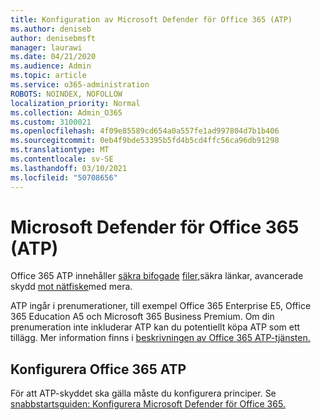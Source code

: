 ```yaml
---
title: Konfiguration av Microsoft Defender för Office 365 (ATP)
ms.author: deniseb
author: denisebmsft
manager: laurawi
ms.date: 04/21/2020
ms.audience: Admin
ms.topic: article
ms.service: o365-administration
ROBOTS: NOINDEX, NOFOLLOW
localization_priority: Normal
ms.collection: Admin_O365
ms.custom: 3100021
ms.openlocfilehash: 4f09e85589cd654a0a557fe1ad997804d7b1b406
ms.sourcegitcommit: 0eb4f9bde53395b5fd4b5cd4ffc56ca96db91298
ms.translationtype: MT
ms.contentlocale: sv-SE
ms.lasthandoff: 03/10/2021
ms.locfileid: "50708656"
---
```

# <a name="microsoft-defender-for-office-365-atp"></a>Microsoft Defender för Office 365 (ATP)

Office 365 ATP innehåller [säkra bifogade](https://docs.microsoft.com/microsoft-365/security/office-365-security/atp-safe-attachments) [filer,](https://docs.microsoft.com/microsoft-365/security/office-365-security/atp-safe-links)säkra länkar, avancerade skydd [mot nätfiske](https://docs.microsoft.com/microsoft-365/security/office-365-security/atp-anti-phishing)med mera. 

ATP ingår i prenumerationer, till exempel Office 365 Enterprise E5, Office 365 Education A5 och Microsoft 365 Business Premium. Om din prenumeration inte inkluderar ATP kan du potentiellt köpa ATP som ett tillägg. Mer information finns i [beskrivningen av Office 365 ATP-tjänsten.](https://docs.microsoft.com/office365/servicedescriptions/office-365-advanced-threat-protection-service-description)

## <a name="set-up-office-365-atp"></a>Konfigurera Office 365 ATP

För att ATP-skyddet ska gälla måste du konfigurera principer. Se [snabbstartsguiden: Konfigurera Microsoft Defender för Office 365.](https://docs.microsoft.com/microsoft-365/security/office-365-security/office-365-atp)

